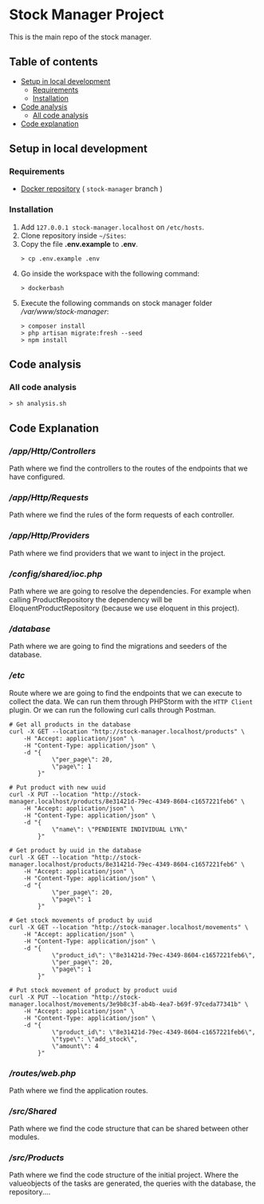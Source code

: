 # Stock Manager Project

This is the main repo of the stock manager.

## Table of contents

- [Setup in local development](#setup-in-local-development)
    - [Requirements](#requirements)
    - [Installation](#installation)
- [Code analysis](#code-analysis)
    - [All code analysis](#all-code-analysis)
- [Code explanation](#code-explanation)

## Setup in local development

### Requirements

- [Docker repository](https://github.com/PerezRaul/docker) ( `stock-manager` branch )

### Installation
1. Add `127.0.0.1 stock-manager.localhost` on `/etc/hosts`.
2. Clone repository inside `~/Sites`:
3. Copy the file **.env.example** to **.env**.
    ```shell
    > cp .env.example .env
    ```
4. Go inside the workspace with the following command:
    ```shell
    > dockerbash
    ```
5. Execute the following commands on stock manager folder _/var/www/stock-manager_:
    ```shell
    > composer install
    > php artisan migrate:fresh --seed
    > npm install
    ```

## Code analysis

### All code analysis

```shell
> sh analysis.sh
```

## Code Explanation
### */app/Http/Controllers*
Path where we find the controllers to the routes of the endpoints that we have configured.

### */app/Http/Requests*
Path where we find the rules of the form requests of each controller.

### */app/Http/Providers*
Path where we find providers that we want to inject in the project.

### */config/shared/ioc.php*
Path where we are going to resolve the dependencies. For example when calling ProductRepository the dependency will be EloquentProductRepository (because we use eloquent in this project).

### */database*
Path where we are going to find the migrations and seeders of the database.

### */etc*
Route where we are going to find the endpoints that we can execute to collect the data. We can run them through PHPStorm with the `HTTP Client` plugin. Or we can run the following curl calls through Postman.
```shell
# Get all products in the database
curl -X GET --location "http://stock-manager.localhost/products" \
    -H "Accept: application/json" \
    -H "Content-Type: application/json" \
    -d "{
            \"per_page\": 20,
            \"page\": 1
        }"

# Put product with new uuid
curl -X PUT --location "http://stock-manager.localhost/products/8e31421d-79ec-4349-8604-c1657221feb6" \
    -H "Accept: application/json" \
    -H "Content-Type: application/json" \
    -d "{
            \"name\": \"PENDIENTE INDIVIDUAL LYN\"
        }"

# Get product by uuid in the database
curl -X GET --location "http://stock-manager.localhost/products/8e31421d-79ec-4349-8604-c1657221feb6" \
    -H "Accept: application/json" \
    -H "Content-Type: application/json" \
    -d "{
            \"per_page\": 20,
            \"page\": 1
        }"

# Get stock movements of product by uuid
curl -X GET --location "http://stock-manager.localhost/movements" \
    -H "Accept: application/json" \
    -H "Content-Type: application/json" \
    -d "{
            \"product_id\": \"8e31421d-79ec-4349-8604-c1657221feb6\",
            \"per_page\": 20,
            \"page\": 1
        }"
    
# Put stock movement of product by product uuid
curl -X PUT --location "http://stock-manager.localhost/movements/3e9b8c3f-ab4b-4ea7-b69f-97ceda77341b" \
    -H "Accept: application/json" \
    -H "Content-Type: application/json" \
    -d "{
            \"product_id\": \"8e31421d-79ec-4349-8604-c1657221feb6\",
            \"type\": \"add_stock\",
            \"amount\": 4
        }"
```

### */routes/web.php*
Path where we find the application routes.

### */src/Shared*
Path where we find the code structure that can be shared between other modules.

### */src/Products*
Path where we find the code structure of the initial project. Where the valueobjects of the tasks are generated, the queries with the database, the repository....

